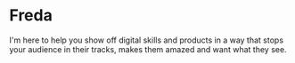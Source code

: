 # Freda
I'm here to help you show off digital skills and products in a way that stops your audience in their tracks, makes them amazed and want what they see.  
